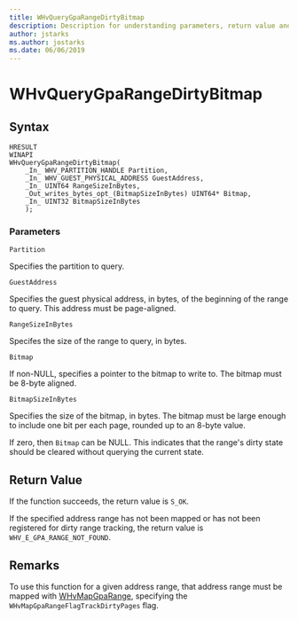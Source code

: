 ```yaml
---
title: WHvQueryGpaRangeDirtyBitmap
description: Description for understanding parameters, return value and remarks when working with WHvQueryGpaRangeDirtyBitmap
author: jstarks
ms.author: jostarks
ms.date: 06/06/2019
---
```


# WHvQueryGpaRangeDirtyBitmap

## Syntax

```
HRESULT
WINAPI
WHvQueryGpaRangeDirtyBitmap(
    _In_ WHV_PARTITION_HANDLE Partition,
    _In_ WHV_GUEST_PHYSICAL_ADDRESS GuestAddress,
    _In_ UINT64 RangeSizeInBytes,
    _Out_writes_bytes_opt_(BitmapSizeInBytes) UINT64* Bitmap,
    _In_ UINT32 BitmapSizeInBytes
    );
```

### Parameters

`Partition`

Specifies the partition to query.

`GuestAddress`

Specifies the guest physical address, in bytes, of the beginning of the range to query. This address must be page-aligned.

`RangeSizeInBytes`

Specifes the size of the range to query, in bytes.

`Bitmap`

If non-NULL, specifies a pointer to the bitmap to write to. The bitmap must be 8-byte aligned.

`BitmapSizeInBytes`

Specifies the size of the bitmap, in bytes. The bitmap must be large enough to include one bit per each page, rounded up to an 8-byte value.

If zero, then `Bitmap` can be NULL. This indicates that the range's dirty state should be cleared without querying the current state.

## Return Value

If the function succeeds, the return value is `S_OK`.

If the specified address range has not been mapped or has not been registered for dirty range tracking, the return value is `WHV_E_GPA_RANGE_NOT_FOUND`.

## Remarks

To use this function for a given address range, that address range must be mapped with [WHvMapGpaRange](WHvMapGpaRange.md), specifying the `WHvMapGpaRangeFlagTrackDirtyPages` flag.

